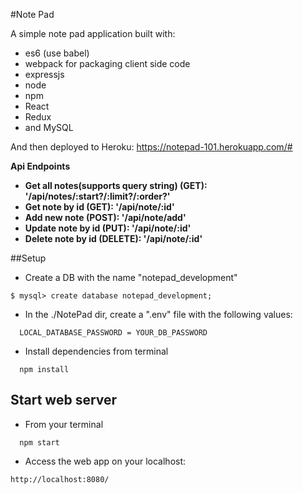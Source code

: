 #Note Pad

A simple note pad application built with: 
* es6 (use babel)
* webpack for packaging client side code
* expressjs
* node
* npm
* React
* Redux
* and MySQL


And then deployed to Heroku: https://notepad-101.herokuapp.com/#

**Api Endpoints**
* **Get all notes(supports query string) (GET): '/api/notes/:start?/:limit?/:order?'**
* **Get note by id (GET): '/api/note/:id'**
* **Add new note (POST): '/api/note/add'**
* **Update note by id (PUT): '/api/note/:id'**
* **Delete note by id (DELETE): '/api/note/:id'**

##Setup
* Create a DB with the name "notepad_development"
```
$ mysql> create database notepad_development;
```
* In the ./NotePad dir, create a ".env" file with the following values:
```
  LOCAL_DATABASE_PASSWORD = YOUR_DB_PASSWORD
```
* Install dependencies from terminal
```
  npm install
```

## Start web server
* From your terminal 
```
  npm start
```
* Access the web app on your localhost:
```
http://localhost:8080/
```